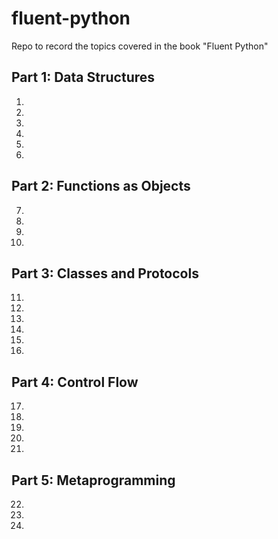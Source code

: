 # fluent-python

Repo to record the topics covered in the book "Fluent Python"

## Part 1: Data Structures
1.
2.
3.
4.
5.
6.

## Part 2: Functions as Objects
7.
8.
9.
10.

## Part 3: Classes and Protocols 
11.
12.
13.
14.
15.
16.

## Part 4: Control Flow
17.
18.
19.
20.
21.

## Part 5: Metaprogramming
22.
23.
24.
